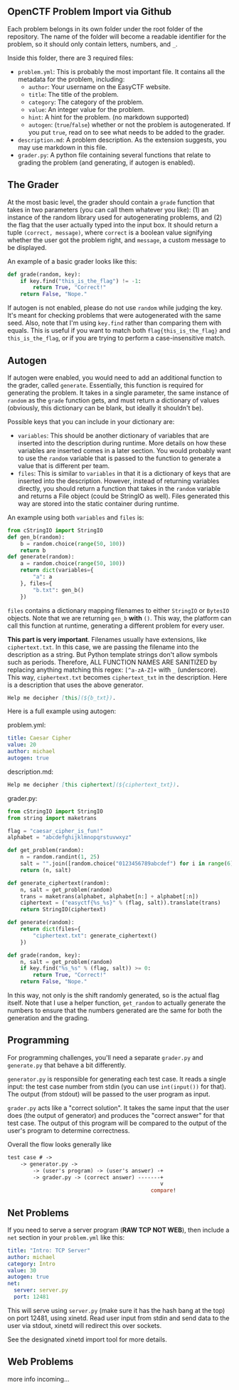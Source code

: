 OpenCTF Problem Import via Github
-------------------------------------------------

Each problem belongs in its own folder under the root folder of the repository. The name of the folder will become a readable identifier for the problem, so it should only contain letters, numbers, and `_`.

Inside this folder, there are 3 required files:

- `problem.yml`: This is probably the most important file. It contains all the metadata for the problem, including:
  - `author`: Your username on the EasyCTF website.
  - `title`: The title of the problem.
  - `category`: The category of the problem.
  - `value`: An integer value for the problem.
  - `hint`: A hint for the problem. (no markdown supported)
  - `autogen`: (`true`/`false`) whether or not the problem is autogenerated. If you put `true`, read on to see what needs to be added to the grader.
- `description.md`: A problem description. As the extension suggests, you may use markdown in this file.
- `grader.py`: A python file containing several functions that relate to grading the problem (and generating, if autogen is enabled).

## The Grader

At the most basic level, the grader should contain a `grade` function that takes in two parameters (you can call them whatever you like): (1) an instance of the random library used for autogenerating problems, and (2) the flag that the user actually typed into the input box. It should return a tuple `(correct, message)`, where `correct` is a boolean value signifying whether the user got the problem right, and `message`, a custom message to be displayed.

An example of a basic grader looks like this:

```python
def grade(random, key):
    if key.find("this_is_the_flag") != -1:
        return True, "Correct!"
    return False, "Nope."
```

If autogen is not enabled, please do not use `random` while judging the key. It's meant for checking problems that were autogenerated with the same seed. Also, note that I'm using `key.find` rather than comparing them with equals. This is useful if you want to match both `flag{this_is_the_flag}` and `this_is_the_flag`, or if you are trying to perform a case-insensitive match.

## Autogen

If autogen were enabled, you would need to add an additional function to the grader, called `generate`. Essentially, this function is required for generating the problem. It takes in a single parameter, the same instance of `random` as the `grade` function gets, and must return a dictionary of values (obviously, this dictionary can be blank, but ideally it shouldn't be).

Possible keys that you can include in your dictionary are:
- `variables`: This should be another dictionary of variables that are inserted into the description during runtime. More details on how these variables are inserted comes in a later section. You would probably want to use the `random` variable that is passed to the function to generate a value that is different per team.
- `files`: This is similar to `variables` in that it is a dictionary of keys that are inserted into the description. However, instead of returning variables directly, you should return a function that takes in the `random` variable and returns a File object (could be StringIO as well). Files generated this way are stored into the static container during runtime.

An example using both `variables` and `files` is:

```python
from cStringIO import StringIO
def gen_b(random):
    b = random.choice(range(50, 100))
    return b
def generate(random):
    a = random.choice(range(50, 100))
    return dict(variables={
        "a": a
    }, files={
        "b.txt": gen_b()
    })
```

`files` contains a dictionary mapping filenames to either `StringIO` or `BytesIO` objects. Note that we are returning `gen_b` **with** `()`. This way, the platform can call this function at runtime, generating a different problem for every user.

**This part is very important**. Filenames usually have extensions, like `ciphertext.txt`. In this case, we are passing the filename into the description as a string. But Python template strings don't allow symbols such as periods. Therefore, ALL FUNCTION NAMES ARE SANITIZED by replacing anything matching this regex: `[^a-zA-Z]+` with `_` (underscore). This way, `ciphertext.txt` becomes `ciphertext_txt` in the description. Here is a description that uses the above generator.

```markdown
Help me decipher [this](${b_txt}).
```

Here is a full example using autogen:

problem.yml:

```yaml
title: Caesar Cipher
value: 20
author: michael
autogen: true
```

description.md:

```markdown
Help me decipher [this ciphertext](${ciphertext_txt}).
```

grader.py:

```python
from cStringIO import StringIO
from string import maketrans

flag = "caesar_cipher_is_fun!"
alphabet = "abcdefghijklmnopqrstuvwxyz"

def get_problem(random):
    n = random.randint(1, 25)
    salt = "".join([random.choice("0123456789abcdef") for i in range(6)])
    return (n, salt)

def generate_ciphertext(random):
    n, salt = get_problem(random)
    trans = maketrans(alphabet, alphabet[n:] + alphabet[:n])
    ciphertext = ("easyctf{%s_%s}" % (flag, salt)).translate(trans)
    return StringIO(ciphertext)

def generate(random):
    return dict(files={
        "ciphertext.txt": generate_ciphertext()
    })

def grade(random, key):
    n, salt = get_problem(random)
    if key.find("%s_%s" % (flag, salt)) >= 0:
        return True, "Correct!"
    return False, "Nope."
```

In this way, not only is the shift randomly generated, so is the actual flag itself. Note that I use a helper function, `get_random` to actually generate the numbers to ensure that the numbers generated are the same for both the generation and the grading.

## Programming

For programming challenges, you'll need a separate `grader.py` and `generate.py` that behave a bit differently.

`generator.py` is responsible for generating each test case. It reads a single input: the test case number from stdin (you can use `int(input())` for that). The output (from stdout) will be passed to the user program as input.

`grader.py` acts like a "correct solution". It takes the same input that the user does (the output of generator) and produces the "correct answer" for that test case. The output of this program will be compared to the output of the user's program to determine correctness.

Overall the flow looks generally like

```ml
test case # ->
    -> generator.py ->
        -> (user's program) -> (user's answer) -+
        -> grader.py -> (correct answer) -------+
                                                v
                                             compare!
```

## Net Problems

If you need to serve a server program (**RAW TCP NOT WEB**), then include a `net` section in your `problem.yml` like this:

```yml
title: "Intro: TCP Server"
author: michael
category: Intro
value: 30
autogen: true
net:
  server: server.py
  port: 12481
```

This will serve using `server.py` (make sure it has the hash bang at the top) on port 12481, using xinetd. Read user input from stdin and send data to the user via stdout, xinetd will redirect this over sockets.

See the designated xinetd import tool for more details.

## Web Problems

more info incoming...